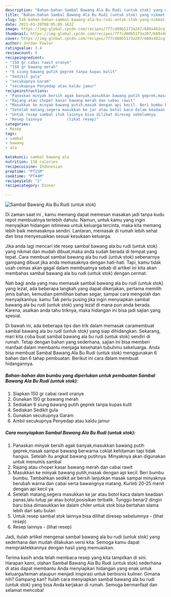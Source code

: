 ```yaml
---
description: "Bahan-bahan Sambal Bawang Ala Bu Rudi (untuk stok) yang nikmat Untuk Jualan"
title: "Bahan-bahan Sambal Bawang Ala Bu Rudi (untuk stok) yang nikmat Untuk Jualan"
slug: 516-bahan-bahan-sambal-bawang-ala-bu-rudi-untuk-stok-yang-nikmat-untuk-jualan
date: 2021-03-20T08:05:05.162Z
image: https://img-global.cpcdn.com/recipes/7f7cd80b5173a207/680x482cq70/sambal-bawang-ala-bu-rudi-untuk-stok-foto-resep-utama.jpg
thumbnail: https://img-global.cpcdn.com/recipes/7f7cd80b5173a207/680x482cq70/sambal-bawang-ala-bu-rudi-untuk-stok-foto-resep-utama.jpg
cover: https://img-global.cpcdn.com/recipes/7f7cd80b5173a207/680x482cq70/sambal-bawang-ala-bu-rudi-untuk-stok-foto-resep-utama.jpg
author: Jordan Fowler
ratingvalue: 3.4
reviewcount: 9
recipeingredient:
- "150 gr cabai rawit oranye"
- "150 gr bawang merah"
- "6 siung bawang putih geprek tanpa kupas kulit"
- "Sedikit gula"
- "secukupnya Garam"
- "secukupnya Penyedap atau kaldu jamur"
recipeinstructions:
- "Panaskan minyak bersih agak banyak,masukkan bawang putih geprek,masak sampai bawang berwarna coklat kehitaman tapi tidak hangus. Setelah itu angkat bawang putihnya. Minyaknya akan digunakan untuk menumis sambal"
- "Rajang atau choper kasar bawang merah dan cabai rawit"
- "Masukkan ke minyak bawang putih,masak dengan api kecil. Beri bumbu bumbu. Tambahkan sedikit air bersih lanjutkan masak sampai minyaknya berubah warna dan cabai serta bawangnya matang. Kurleb 20-25 menit dengan api kecil ya"
- "Setelah matang,segera masukkan ke jar atau botol kaca dalam keadaan panas,lalu tutup jar atau botol,posisikan terbalik. Tunggu benar2 dingin baru bisa dimasukkan ke dalam chiler untuk stok bisa bertahan slama lebih dari satu bulan"
- "Untuk resep sambal stok lainnya bisa dilihat diresep sebelumnya           (lihat resep)"
- "Resep lainnya           (lihat resep)"
categories:
- Resep
tags:
- sambal
- bawang
- ala

katakunci: sambal bawang ala 
nutrition: 110 calories
recipecuisine: Indonesian
preptime: "PT15M"
cooktime: "PT44M"
recipeyield: "2"
recipecategory: Dinner

---
```



![Sambal Bawang Ala Bu Rudi (untuk stok)](https://img-global.cpcdn.com/recipes/7f7cd80b5173a207/680x482cq70/sambal-bawang-ala-bu-rudi-untuk-stok-foto-resep-utama.jpg)

Di zaman  saat ini , kamu memang dapat memesan masakan jadi tanpa kudu repot membuatnya terlebih dahulu. Namun, untuk kamu yang ingin menyajikan hidangan istimewa untuk keluarga tercinta, maka kita memang lebih baik memasaknya sendiri. Lantaran, memasak di rumah lebih sehat dan bisa menyesuaikan sesuai kesukaan keluarga.

Jika anda lagi mencari ide resep sambal bawang ala bu rudi (untuk stok) yang nikmat dan mudah dibuat,maka anda sudah berada di tempat yang tepat. Cara membuat sambal bawang ala bu rudi (untuk stok)  sebenarnya gampang dibuat jika anda memasaknya dengan hati-hati. Tapi, kamu tidak usah cemas akan gagal dalam membuatnya 
sebab di artikel ini kita akan membahas sambal bawang ala bu rudi (untuk stok) dengan cermat.  



Nah bagi anda yang mau memasak sambal bawang ala bu rudi (untuk stok) yang lezat, ada beberapa langkah yang dapat dikerjakan, pertama memilih jenis bahan, kemudian pemilihan bahan segar, sampai cara mengolah dan menyajikannya. kamu Tak perlu pusing jika ingin menyiapkan sambal bawang ala bu rudi (untuk stok) yang lezat di mana pun anda berada. Karena, asalkan anda  tahu triknya, maka hidangan ini bisa jadi sajian yang spesial.

Di bawah ini, ada beberapa tips dan trik dalam memasak caramembuat sambal bawang ala bu rudi (untuk stok) yang siap dihidangkan. Sekarang, mari kita coba buat sambal bawang ala bu rudi (untuk stok) sendiri di rumah. Tetap dengan bahan yang sederhana, sajian ini bisa memberi manfaat dalam membantu menjaga kesehatan tubuhmu sekeluarga. Anda bisa membuat Sambal Bawang Ala Bu Rudi (untuk stok) menggunakan 6 bahan dan 6 tahap pembuatan. Berikut ini cara dalam membuat hidangannya.

<!--inarticleads1-->

##### Bahan-bahan dan bumbu yang diperlukan untuk pembuatan Sambal Bawang Ala Bu Rudi (untuk stok):

1. Siapkan 150 gr cabai rawit oranye
1. Gunakan 150 gr bawang merah
1. Sediakan 6 siung bawang putih geprek tanpa kupas kulit
1. Sediakan Sedikit gula
1. Gunakan secukupnya Garam
1. Ambil secukupnya Penyedap atau kaldu jamur




<!--inarticleads2-->

##### Cara menyiapkan Sambal Bawang Ala Bu Rudi (untuk stok):

1. Panaskan minyak bersih agak banyak,masukkan bawang putih geprek,masak sampai bawang berwarna coklat kehitaman tapi tidak hangus. Setelah itu angkat bawang putihnya. Minyaknya akan digunakan untuk menumis sambal
1. Rajang atau choper kasar bawang merah dan cabai rawit
1. Masukkan ke minyak bawang putih,masak dengan api kecil. Beri bumbu bumbu. Tambahkan sedikit air bersih lanjutkan masak sampai minyaknya berubah warna dan cabai serta bawangnya matang. Kurleb 20-25 menit dengan api kecil ya
1. Setelah matang,segera masukkan ke jar atau botol kaca dalam keadaan panas,lalu tutup jar atau botol,posisikan terbalik. Tunggu benar2 dingin baru bisa dimasukkan ke dalam chiler untuk stok bisa bertahan slama lebih dari satu bulan
1. Untuk resep sambal stok lainnya bisa dilihat diresep sebelumnya -           (lihat resep)
1. Resep lainnya -           (lihat resep)




Jadi, itulah artikel mengenai  sambal bawang ala bu rudi (untuk stok)  yang sederhana dan mudah dilakukan versi kita. Semoga kamu dapat mempraktekkannya dengan hasil yang memuaskan. 

Terima kasih anda telah membaca resep yang kita tampilkan di sini. Harapan kami, olahan  Sambal Bawang Ala Bu Rudi (untuk stok) sederhana di atas dapat membantu Anda menyiapkan hidangan yang enak untuk keluarga/teman ataupun menjadi inspirasi untuk berbisnis kuliner. Gimana nih? Gampang kan? Itulah cara menyiapkan sambal bawang ala bu rudi (untuk stok) yang bisa Anda kerjakan di rumah. Semoga bermanfaat dan selamat mencoba!

